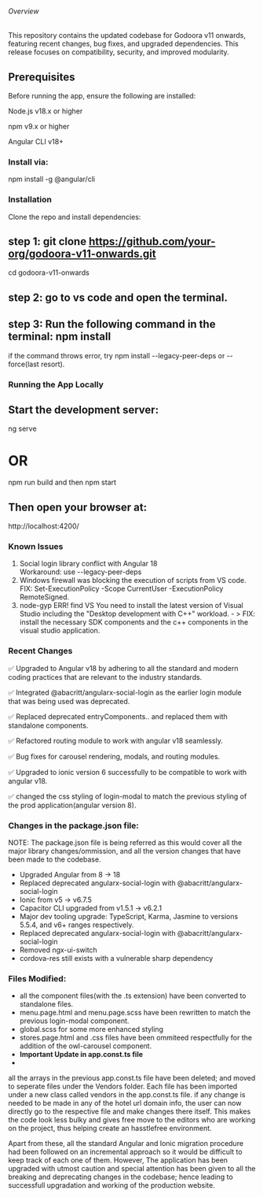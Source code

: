 ###### Overview
This repository contains the updated codebase for Godoora v11 onwards, featuring recent changes, bug fixes, and upgraded dependencies. This release focuses on compatibility, security, and improved modularity.

## Prerequisites
Before running the app, ensure the following are installed:

Node.js v18.x or higher

npm v9.x or higher

Angular CLI v18+

 ### Install via:
npm install -g @angular/cli

### Installation
Clone the repo and install dependencies:
## step 1: git clone https://github.com/your-org/godoora-v11-onwards.git
cd godoora-v11-onwards
## step 2: go to vs code and open the terminal.

## step 3: Run the following command in the terminal: npm install 
if the command throws error, try npm install --legacy-peer-deps or --force(last resort).


### Running the App Locally
## Start the development server:
ng serve
# OR 
npm run build and then npm start 

## Then open your browser at:
http://localhost:4200/



### Known Issues
1. Social login library conflict with Angular 18	
Workaround: use --legacy-peer-deps
2. Windows firewall was blocking the execution of scripts from VS code.  FIX: Set-ExecutionPolicy -Scope CurrentUser -ExecutionPolicy RemoteSigned.
3. node-gyp ERR! find VS You need to install the latest version of Visual Studio including the "Desktop development with C++" workload. - > FIX: install the necessary SDK components and the c++ components in the visual studio application.


### Recent Changes
✅ Upgraded to Angular v18 by adhering to all the standard and modern coding practices that are relevant to the industry standards.

✅ Integrated @abacritt/angularx-social-login as the earlier login module that was being used was deprecated. 

✅ Replaced deprecated entryComponents.. and replaced them with standalone components.

✅ Refactored routing module to work with angular v18 seamlessly.

✅ Bug fixes for carousel rendering, modals, and routing modules.

✅ Upgraded to ionic version 6 successfully to be compatible to work with angular v18.

✅ changed the css styling of login-modal to match the previous styling of the prod application(angular version 8).



### Changes in the package.json file:
NOTE: The package.json file is being referred as this would cover all the major library changes/ommission, and all the version changes that have been made to the codebase.

 - Upgraded Angular from 8 → 18
 - Replaced deprecated angularx-social-login with @abacritt/angularx-social-login
 - Ionic from v5 → v6.7.5
 - Capacitor CLI upgraded from v1.5.1 → v6.2.1
 - Major dev tooling upgrade: TypeScript, Karma, Jasmine to versions 5.5.4, and v6+ ranges respectively.
 - Replaced deprecated angularx-social-login with @abacritt/angularx-social-login
 - Removed ngx-ui-switch
 - cordova-res still exists with a vulnerable sharp dependency


### Files Modified:
 - all the component files(with the .ts extension) have been converted to standalone files.
 - menu.page.html and menu.page.scss have been rewritten to match the previous login-modal component.
 - global.scss for some more enhanced styling
 - stores.page.html and .css files have been ommiteed respectfully for the addition of the owl-carousel component.
 - **Important Update in app.const.ts file**
 - 
all the arrays in the previous app.const.ts file have been deleted; and moved to seperate files under the Vendors folder.
Each file has been imported under a new class called vendors in the app.const.ts file. 
if any change is needed to be made in any of the hotel url domain info, the user can now directly go to the respective file and make changes there itself.
This makes the code look less bulky and gives free move to the editors who are working on the project, thus helping create an hasstlefree environment.

   Apart from these, all the standard Angular and Ionic migration procedure had been followed on an incremental approach so it would be difficult to keep track of each one of them. However, The application has been upgraded with utmost caution and special attention has been given to all the breaking and deprecating changes in the codebase; hence leading to successfull upgradation and working of the production website.

